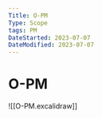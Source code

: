 ```yaml
---
Title: O-PM
Type: Scope
tags: PM
DateStarted: 2023-07-07
DateModified: 2023-07-07
---
```


# O-PM

![[O-PM.excalidraw]]